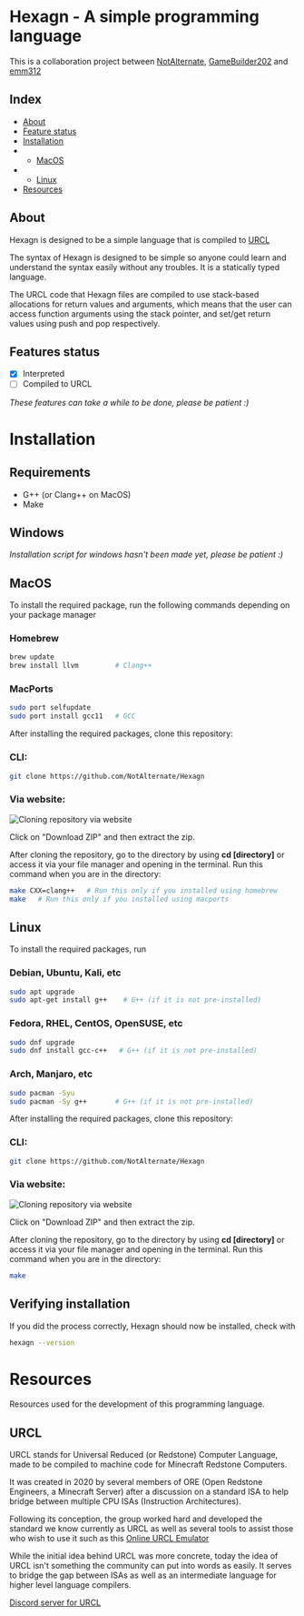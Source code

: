 # Hexagn - A simple programming language
This is a collaboration project between
[NotAlternate](https://github.com/NotAlternate/), [GameBuilder202](https://github.com/GameBuilder202/) and [emm312](https://github.com/emm312)

## Index
- [About](#about)
- [Feature status](#features-status)
- [Installation](#installation)
- - [MacOS](#macos)
- - [Linux](#linux)
- [Resources](#resources)

## About

Hexagn is designed to be a simple language that is compiled to [URCL](#urcl)

The syntax of Hexagn is designed to be simple so anyone could learn and understand the syntax easily without any troubles.
It is a statically typed language.

The URCL code that Hexagn files are compiled to use stack-based allocations for return values and arguments, which means
that the user can access function arguments using the stack pointer, and set/get return values using push and pop respectively.

## Features status

- [X] Interpreted
- [ ] Compiled to URCL

<i>These features can take a while to be done, please be patient :)</i>

# Installation

## Requirements

- G++ (or Clang++ on MacOS)
- Make

## Windows

<i>Installation script for windows hasn't been made yet, please be patient :)</i>

## MacOS

To install the required package, run the following commands depending on your package manager

### Homebrew

```bash
brew update
brew install llvm         # Clang++
```

### MacPorts

```bash
sudo port selfupdate
sudo port install gcc11   # GCC
```

After installing the required packages, clone this repository:
### CLI:
```bash
git clone https://github.com/NotAlternate/Hexagn
```
### Via website:
![Cloning repository via website](https://github.com/NotAlternate/Hexagn/png/install.png)

Click on "Download ZIP" and then extract the zip.

After cloning the repository, go to the directory by using <b>cd [directory]</b> or access it via your file manager and opening in the terminal. Run this command when you are in the directory:

```bash
make CXX=clang++   # Run this only if you installed using homebrew
make   # Run this only if you installed using macports
```

## Linux

To install the required packages, run

### Debian, Ubuntu, Kali, etc

```bash
sudo apt upgrade
sudo apt-get install g++    # G++ (if it is not pre-installed)
```

### Fedora, RHEL, CentOS, OpenSUSE, etc

```bash
sudo dnf upgrade
sudo dnf install gcc-c++   # G++ (if it is not pre-installed)
```

### Arch, Manjaro, etc

```bash
sudo pacman -Syu
sudo pacman -Sy g++       # G++ (if it is not pre-installed)
```

After installing the required packages, clone this repository:
### CLI:
```bash
git clone https://github.com/NotAlternate/Hexagn
```
### Via website: 
![Cloning repository via website](https://github.com/NotAlternate/Hexagn/png/install.png)

Click on "Download ZIP" and then extract the zip.

After cloning the repository, go to the directory by using <b>cd [directory]</b> or access it via your file manager and opening in the terminal. Run this command when you are in the directory:

```bash
make
```

## Verifying installation

If you did the process correctly, Hexagn should now be installed, check with

```bash
hexagn --version
```

# Resources

Resources used for the development of this programming language.

## URCL
URCL stands for Universal Reduced (or Redstone) Computer Language,
made to be compiled to machine code for Minecraft Redstone Computers.

It was created in 2020 by several members of ORE (Open Redstone Engineers, a Minecraft Server)
after a discussion on a standard ISA to help bridge between multiple CPU ISAs (Instruction Architectures).

Following its conception, the group worked hard and developed the standard we know currently as URCL
as well as several tools to assist those who wish to use it
such as this [Online URCL Emulator](https://bramotte.github.io/urcl-explorer)

While the initial idea behind URCL was more concrete, today the idea of URCL isn't something the community can put into words as easily.
It serves to bridge the gap between ISAs as well as an intermediate language for higher level language compilers.

[Discord server for URCL](https://discord.gg/Nv8jzWg5j8)
